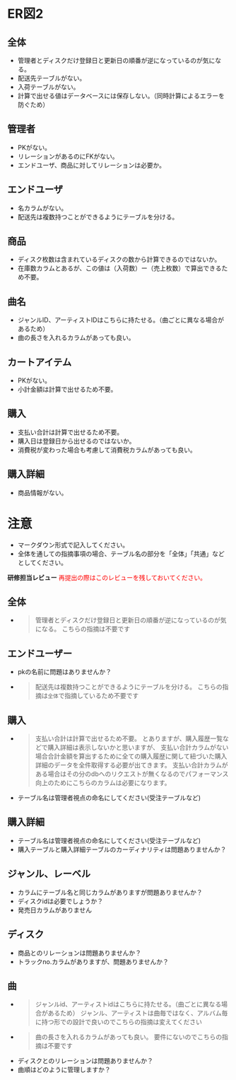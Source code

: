 # ER図2
## 全体
- 管理者とディスクだけ登録日と更新日の順番が逆になっているのが気になる。
- 配送先テーブルがない。
- 入荷テーブルがない。
- 計算で出せる値はデータベースには保存しない。（同時計算によるエラーを防ぐため）

## 管理者
- PKがない。
- リレーションがあるのにFKがない。
- エンドユーザ、商品に対してリレーションは必要か。

## エンドユーザ
- 名カラムがない。
- 配送先は複数持つことができるようにテーブルを分ける。

## 商品
- ディスク枚数は含まれているディスクの数から計算できるのではないか。
- 在庫数カラムとあるが、この値は（入荷数）ー（売上枚数）で算出できるため不要。 

## 曲名
- ジャンルID、アーティストIDはこちらに持たせる。（曲ごとに異なる場合があるため）
- 曲の長さを入れるカラムがあっても良い。

## カートアイテム
- PKがない。
- 小計金額は計算で出せるため不要。

## 購入
- 支払い合計は計算で出せるため不要。
- 購入日は登録日から出せるのではないか。
- 消費税が変わった場合も考慮して消費税カラムがあっても良い。

## 購入詳細
- 商品情報がない。

# 注意
* マークダウン形式で記入してください。
* 全体を通しての指摘事項の場合、テーブル名の部分を「全体」「共通」などとしてください。

**研修担当レビュー**
<font color="Red">再提出の際はこのレビューを残しておいてください。</font>

## 全体
- > 管理者とディスクだけ登録日と更新日の順番が逆になっているのが気になる。
  こちらの指摘は不要です

## エンドユーザー
- pkの名前に問題はありませんか？
- > 配送先は複数持つことができるようにテーブルを分ける。
  こちらの指摘は`全体`で指摘しているため不要です

## 購入
- > 支払い合計は計算で出せるため不要。
  とありますが、購入履歴一覧などで購入詳細は表示しないかと思いますが、
  支払い合計カラムがない場合合計金額を算出するために全ての購入履歴に関して紐づいた購入詳細のデータを全件取得する必要が出てきます。
  支払い合計カラムがある場合はその分のdbへのリクエストが無くなるのでパフォーマンス向上のためにこちらのカラムは必要になります。
- テーブル名は管理者視点の命名にしてください(受注テーブルなど)

## 購入詳細
- テーブル名は管理者視点の命名にしてください(受注テーブルなど)
- 購入テーブルと購入詳細テーブルのカーディナリティは問題ありませんか？

## ジャンル、レーベル
- カラムにテーブル名と同じカラムがありますが問題ありませんか？
- ディスクidは必要でしょうか？
- 発売日カラムがありません

## ディスク
- 商品とのリレーションは問題ありませんか？
- トラックno.カラムがありますが、問題ありませんか？

## 曲
- > ジャンルid、アーティストidはこちらに持たせる。（曲ごとに異なる場合があるため）
  ジャンル、アーティストは曲毎ではなく、アルバム毎に持つ形での設計で良いのでこちらの指摘は変えてください
- > 曲の長さを入れるカラムがあっても良い。
  要件にないのでこちらの指摘は不要です
- ディスクとのリレーションは問題ありませんか？
- 曲順はどのように管理しますか？
